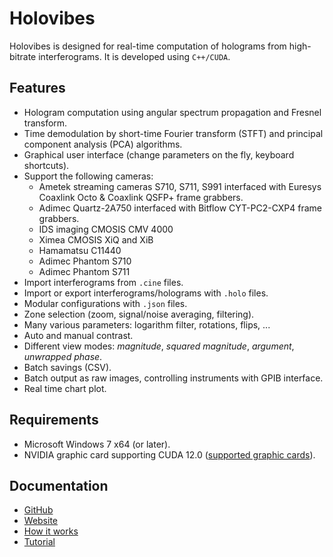 # Holovibes

Holovibes is designed for real-time computation of holograms from high-bitrate interferograms.
It is developed using `C++/CUDA`.

## Features

- Hologram computation using angular spectrum propagation and Fresnel transform.
- Time demodulation by short-time Fourier transform (STFT) and principal component analysis (PCA) algorithms.
- Graphical user interface (change parameters on the fly, keyboard shortcuts).
- Support the following cameras:
    - Ametek streaming cameras S710, S711, S991 interfaced with Euresys Coaxlink Octo & Coaxlink QSFP+ frame grabbers.
    - Adimec Quartz-2A750 interfaced with Bitflow CYT-PC2-CXP4 frame grabbers.
    - IDS imaging CMOSIS CMV 4000
    - Ximea CMOSIS XiQ and XiB
    - Hamamatsu C11440
    - Adimec Phantom S710
    - Adimec Phantom S711
- Import interferograms from `.cine` files.
- Import or export interferograms/holograms with `.holo` files.
- Modular configurations with `.json` files.
- Zone selection (zoom, signal/noise averaging, filtering).
- Many various parameters: logarithm filter, rotations, flips, ...
- Auto and manual contrast.
- Different view modes: *magnitude*, *squared magnitude*, *argument*, *unwrapped phase*.
- Batch savings (CSV).
- Batch output as raw images, controlling instruments with GPIB interface.
- Real time chart plot.

## Requirements

- Microsoft Windows 7 x64 (or later).
- NVIDIA graphic card supporting CUDA 12.0 ([supported graphic cards](https://en.wikipedia.org/wiki/CUDA#GPUs_supported)).

## Documentation

- [GitHub](https://github.com/DigitalHolography/Holovibes)
- [Website](https://holovibes.com/)
- [How it works](https://docs.google.com/document/d/1H8BcAD9Gsdpc1Rs8rBjZxRaCEdW1teBxsvuC9opWElw/edit?usp=sharing)
- [Tutorial](TUTORIAL.md)
